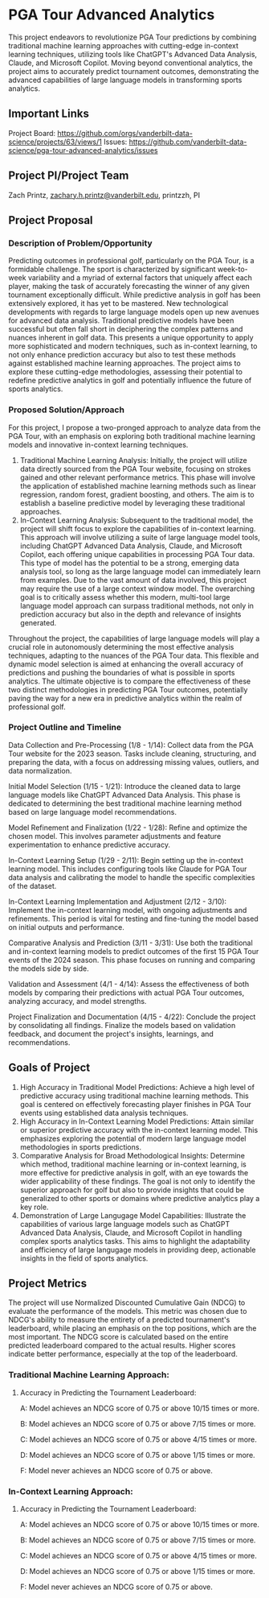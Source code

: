 # PGA Tour Advanced Analytics
This project endeavors to revolutionize PGA Tour predictions by combining traditional machine learning approaches with cutting-edge in-context learning techniques, utilizing tools like ChatGPT's Advanced Data Analysis, Claude, and Microsoft Copilot. Moving beyond conventional analytics, the project aims to accurately predict tournament outcomes, demonstrating the advanced capabilities of large language models in transforming sports analytics.

## Important Links
Project Board: https://github.com/orgs/vanderbilt-data-science/projects/63/views/1
Issues: https://github.com/vanderbilt-data-science/pga-tour-advanced-analytics/issues

## Project PI/Project Team 

Zach Printz, zachary.h.printz@vanderbilt.edu, printzzh, PI

## Project Proposal  

### Description of Problem/Opportunity
Predicting outcomes in professional golf, particularly on the PGA Tour, is a formidable challenge. The sport is characterized by significant week-to-week variability and a myriad of external factors that uniquely affect each player, making the task of accurately forecasting the winner of any given tournament exceptionally difficult. While predictive analysis in golf has been extensively explored, it has yet to be mastered. New technological developments with regards to large language models open up new avenues for advanced data analysis. Traditional predictive models have been successful but often fall short in deciphering the complex patterns and nuances inherent in golf data. This presents a unique opportunity to apply more sophisticated and modern techniques, such as in-context learning, to not only enhance prediction accuracy but also to test these methods against established machine learning approaches. The project aims to explore these cutting-edge methodologies, assessing their potential to redefine predictive analytics in golf and potentially influence the future of sports analytics.

### Proposed Solution/Approach
For this project, I propose a two-pronged approach to analyze data from the PGA Tour, with an emphasis on exploring both traditional machine learning models and innovative in-context learning techniques.

   1. Traditional Machine Learning Analysis: Initially, the project will utilize data directly sourced from the PGA Tour website, focusing on strokes gained and other relevant performance metrics. This phase will involve the application of established machine learning methods such as linear regression, random forest, gradient boosting, and others. The aim is to establish a baseline predictive model by leveraging these traditional approaches.
   2. In-Context Learning Analysis: Subsequent to the traditional model, the project will shift focus to explore the capabilities of in-context learning. This approach will involve utilizing a suite of large language model tools, including ChatGPT Advanced Data Analysis, Claude, and Microsoft Copilot, each offering unique capabilities in processing PGA Tour data. This type of model has the potential to be a strong, emerging data analysis tool, so long as the large language model can immediately learn from examples. Due to the vast amount of data involved, this project may require the use of a large context window model. The overarching goal is to critically assess whether this modern, multi-tool large language model approach can surpass traditional methods, not only in prediction accuracy but also in the depth and relevance of insights generated.

Throughout the project, the  capabilities of large language models will play a crucial role in autonomously determining the most effective analysis techniques, adapting to the nuances of the PGA Tour data. This flexible and dynamic model selection is aimed at enhancing the overall accuracy of predictions and pushing the boundaries of what is possible in sports analytics. The ultimate objective is to compare the effectiveness of these two distinct methodologies in predicting PGA Tour outcomes, potentially paving the way for a new era in predictive analytics within the realm of professional golf.


### Project Outline and Timeline
Data Collection and Pre-Processing (1/8 - 1/14): Collect data from the PGA Tour website for the 2023 season. Tasks include cleaning, structuring, and preparing the data, with a focus on addressing missing values, outliers, and data normalization.

Initial Model Selection (1/15 - 1/21): Introduce the cleaned data to large language models like ChatGPT Advanced Data Analysis. This phase is dedicated to determining the best traditional machine learning method based on large language model recommendations.

Model Refinement and Finalization (1/22 - 1/28): Refine and optimize the chosen model. This involves parameter adjustments and feature experimentation to enhance predictive accuracy.

In-Context Learning Setup (1/29 - 2/11): Begin setting up the in-context learning model. This includes configuring tools like Claude for PGA Tour data analysis and calibrating the model to handle the specific complexities of the dataset.

In-Context Learning Implementation and Adjustment (2/12 - 3/10): Implement the in-context learning model, with ongoing adjustments and refinements. This period is vital for testing and fine-tuning the model based on initial outputs and performance.

Comparative Analysis and Prediction (3/11 - 3/31): Use both the traditional and in-context learning models to predict outcomes of the first 15 PGA Tour events of the 2024 season. This phase focuses on running and comparing the models side by side.

Validation and Assessment (4/1 - 4/14): Assess the effectiveness of both models by comparing their predictions with actual PGA Tour outcomes, analyzing accuracy, and model strengths.

Project Finalization and Documentation (4/15 - 4/22): Conclude the project by consolidating all findings. Finalize the models based on validation feedback, and document the project's insights, learnings, and recommendations.

## Goals of Project 

   1. High Accuracy in Traditional Model Predictions: Achieve a high level of predictive accuracy using traditional machine learning methods. This goal is centered on effectively forecasting player finishes in PGA Tour events using established data analysis techniques.
   2. High Accuracy in In-Context Learning Model Predictions: Attain similar or superior predictive accuracy with the in-context learning model. This emphasizes exploring the potential of modern large language model methodologies in sports predictions.
   3. Comparative Analysis for Broad Methodological Insights: Determine which method, traditional machine learning or in-context learning, is more effective for predictive analysis in golf, with an eye towards the wider applicability of these findings. The goal is not only to identify the superior approach for golf but also to provide insights that could be generalized to other sports or domains where predictive analytics play a key role.
   4. Demonstration of Large Langugage Model Capabilities: Illustrate the capabilities of various large language models such as ChatGPT Advanced Data Analysis, Claude, and Microsoft Copilot in handling complex sports analytics tasks. This aims to highlight the adaptability and efficiency of large langugage models in providing deep, actionable insights in the field of sports analytics.


## Project Metrics 

The project will use Normalized Discounted Cumulative Gain (NDCG) to evaluate the performance of the models. This metric was chosen due to NDCG's ability to measure the entirety of a predicted tournament's leaderboard, while placing an emphasis on the top positions, which are the most important. The NDCG score is calculated based on the entire predicted leaderboard compared to the actual results. Higher scores indicate better performance, especially at the top of the leaderboard.

### Traditional Machine Learning Approach:

   1. Accuracy in Predicting the Tournament Leaderboard:
   
         A: Model achieves an NDCG score of 0.75 or above 10/15 times or more.

         B: Model achieves an NDCG score of 0.75 or above 7/15 times or more.

         C: Model achieves an NDCG score of 0.75 or above 4/15 times or more.

         D: Model achieves an NDCG score of 0.75 or above 1/15 times or more.

         F: Model never achieves an NDCG score of 0.75 or above.

### In-Context Learning Approach:

   1. Accuracy in Predicting the Tournament Leaderboard:
   
         A: Model achieves an NDCG score of 0.75 or above 10/15 times or more.

         B: Model achieves an NDCG score of 0.75 or above 7/15 times or more.

         C: Model achieves an NDCG score of 0.75 or above 4/15 times or more.

         D: Model achieves an NDCG score of 0.75 or above 1/15 times or more.

         F: Model never achieves an NDCG score of 0.75 or above.

